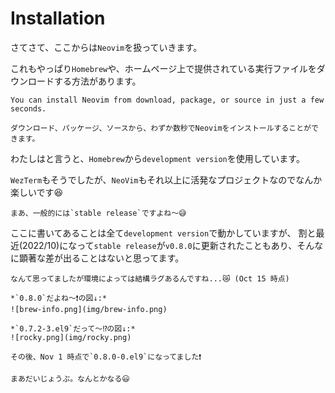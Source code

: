 # Installation

さてさて、ここからは`Neovim`を扱っていきます。

これもやっぱり`Homebrew`や、ホームページ上で提供されている実行ファイルをダウンロードする方法があります。

~~~admonish info title="[Installing Neovim](https://github.com/neovim/neovim/wiki/Installing-Neovim)"
You can install Neovim from download, package, or source in just a few seconds.

ダウンロード、パッケージ、ソースから、わずか数秒でNeovimをインストールすることができます。
~~~

わたしはと言うと、`Homebrew`から`development version`を使用しています。

`WezTerm`もそうでしたが、`NeoVim`もそれ以上に活発なプロジェクトなのでなんか楽しいです😆

~~~admonish note
まあ、一般的には`stable release`ですよね〜😅
~~~

ここに書いてあることは全て`development version`で動かしていますが、
割と最近(2022/10)になって`stable release`が`v0.8.0`に更新されたこともあり、そんなに顕著な差が出ることはないと思ってます。

~~~admonish warning
なんて思ってましたが環境によっては結構ラグあるんですね...😿 (Oct 15 時点)

*`0.8.0`だよね〜❗の図↓:*
![brew-info.png](img/brew-info.png)

*`0.7.2-3.el9`だって〜⁉️の図↓:*
![rocky.png](img/rocky.png)

その後、Nov 1 時点で`0.8.0-0.el9`になってました❗
~~~

```admonish success
まあだいじょうぶ。なんとかなる😃
```
